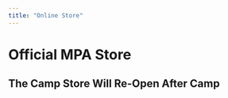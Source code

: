 ```yaml
---
title: "Online Store"
---
```


Official MPA Store
==================

The Camp Store Will Re-Open After Camp
--------------------------------------

<!--
<a href="https://mkt.com/manning-passing-academy"
  class="sq-embed-menu"
  data-menu-item-images="large"
  data-menu-accent-color="83b3b3"
  data-menu-template="column"
  data-menu-item-descriptions="show">
  Order Online
</a>

<script src="https://cdn.sq-api.com/market/embed.js" charset="utf-8"> </script>
-->
